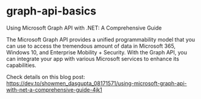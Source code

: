 # graph-api-basics
Using Microsoft Graph API with .NET: A Comprehensive Guide

The Microsoft Graph API provides a unified programmability model that you can use to access the tremendous amount of data in Microsoft 365, Windows 10, and Enterprise Mobility + Security. With the Graph API, you can integrate your app with various Microsoft services to enhance its capabilities.

Check details on this blog post:
https://dev.to/showmen_dasgupta_08171571/using-microsoft-graph-api-with-net-a-comprehensive-guide-4jk1
